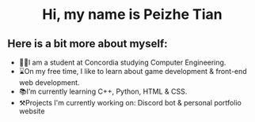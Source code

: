 <h1 align="center">
Hi, my name is Peizhe Tian
</h1>

Here is a bit more about myself:
----

- 👨‍🎓I am a student at Concordia studying Computer Engineering.
- ⌛On my free time, I like to learn about game development & front-end web development.
- 📚I’m currently learning C++, Python, HTML & CSS.
- ⚒Projects I'm currently working on: Discord bot & personal portfolio website

<!---
peach3es/peach3es is a ✨ special ✨ repository because its `README.md` (this file) appears on your GitHub profile.
You can click the Preview link to take a look at your changes.
--->
